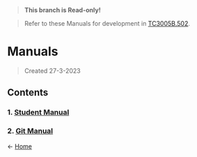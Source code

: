 > **This branch is Read-only!**

> Refer to these Manuals for development in [TC3005B.502](https://github.com/SFMBa01029956/TC3005B.502).

# Manuals
> Created 27-3-2023

## Contents
### 1. [Student Manual](https://github.com/SFMBa01029956/TC3005B.502/blob/manuals/Files/Student%20Manual.md)
### 2. [Git Manual](https://github.com/SFMBa01029956/TC3005B.502/blob/manuals/Files/Git%20Manual.md)

← [Home](https://github.com/SFMBa01029956/TC3005B.502)
